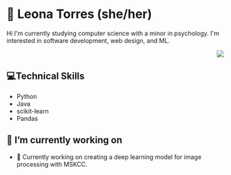 # 🦦 Leona Torres (she/her)

<p align = "left">
 Hi I'm currently studying computer science with a minor in psychology. I'm interested in software development, web design, and ML. 
 </p>

<p align = "right">
 <img src= "https://media.giphy.com/media/Sm9AfJRiZofjlrkAAl/giphy.gif"  />
</p>

## 💻Technical Skills
* Python
* Java
* scikit-learn
* Pandas

## 🔭 I’m currently working on 
- 🌱 Currently working on creating a deep learning model for image processing with MSKCC. 


 
